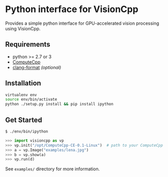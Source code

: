 # Python interface for VisionCpp

Provides a simple python interface for GPU-accelerated vision processing
using VisionCpp.

## Requirements

* python >= 2.7 or 3
* [ComputeCpp](https://www.codeplay.com/products/computesuite/computecpp)
* [clang-format](http://llvm.org/releases/download.html) *(optional)*

## Installation

```sh
virtualenv env
source env/bin/activate
python ./setup.py install && pip install ipython
```

## Get Started

```sh
$ ./env/bin/ipython
```

```py
>>> import visioncpp as vp
>>> vp.init("/opt/ComputeCpp-CE-0.1-Linux")  # path to your ComputeCpp package
>>> a = vp.Image("examples/lena.jpg")
>>> b = vp.show(a)
>>> vp.run(d)
```

See `examples/` directory for more information.
